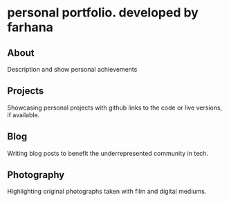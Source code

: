 # personal portfolio. developed by farhana

## About
Description and show personal achievements

## Projects
Showcasing personal projects with github links to the code or live versions, if available.

## Blog
Writing blog posts to benefit the underrepresented community in tech.

## Photography
Highlighting original photographs taken with film and digital mediums.
